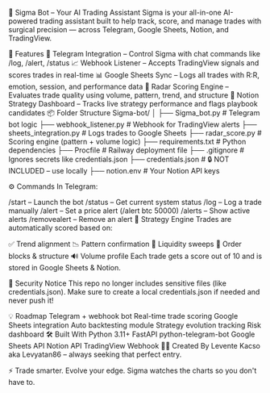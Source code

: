🤖 Sigma Bot – Your AI Trading Assistant
Sigma is your all-in-one AI-powered trading assistant built to help track, score, and manage trades with surgical precision — across Telegram, Google Sheets, Notion, and TradingView.

🚀 Features
📲 Telegram Integration – Control Sigma with chat commands like /log, /alert, /status
📈 Webhook Listener – Accepts TradingView signals and scores trades in real-time
📊 Google Sheets Sync – Logs all trades with R:R, emotion, session, and performance data
🧠 Radar Scoring Engine – Evaluates trade quality using volume, pattern, trend, and structure
🧾 Notion Strategy Dashboard – Tracks live strategy performance and flags playbook candidates
📦 Folder Structure
Sigma-bot/ │ ├── Sigma_bot.py # Telegram bot logic ├── webhook_listener.py # Webhook for TradingView alerts ├── sheets_integration.py # Logs trades to Google Sheets ├── radar_score.py # Scoring engine (pattern + volume logic) ├── requirements.txt # Python dependencies ├── Procfile # Railway deployment file ├── .gitignore # Ignores secrets like credentials.json ├── credentials.json # 🔒 NOT INCLUDED – use locally ├── notion.env # Your Notion API keys

⚙️ Commands
In Telegram:

/start – Launch the bot
/status – Get current system status
/log – Log a trade manually
/alert – Set a price alert (/alert btc 50000)
/alerts – Show active alerts
/removealert – Remove an alert
🧠 Strategy Engine
Trades are automatically scored based on:

✅ Trend alignment
📉 Pattern confirmation
🔁 Liquidity sweeps
🧱 Order blocks & structure
🔊 Volume profile
Each trade gets a score out of 10 and is stored in Google Sheets & Notion.

🔐 Security Notice
This repo no longer includes sensitive files (like credentials.json).
Make sure to create a local credentials.json if needed and never push it!

💡 Roadmap
 Telegram + webhook bot
 Real-time trade scoring
 Google Sheets integration
 Auto backtesting module
 Strategy evolution tracking
 Risk dashboard
🛠 Built With
Python 3.11+
FastAPI
python-telegram-bot
Google Sheets API
Notion API
TradingView Webhook
🧙‍♂️ Created By
Levente Kacso
aka Levyatan86 – always seeking that perfect entry.

⚡ Trade smarter. Evolve your edge. Sigma watches the charts so you don't have to.
